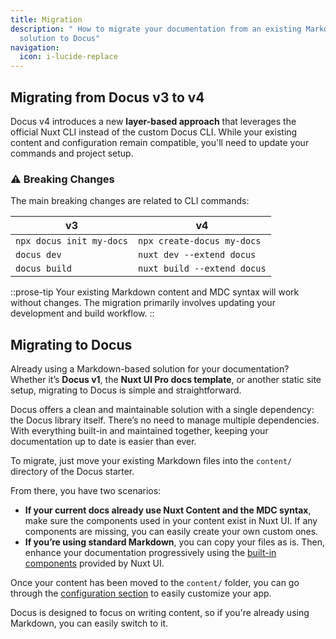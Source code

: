 ```yaml
---
title: Migration
description: " How to migrate your documentation from an existing Markdown
  solution to Docus"
navigation:
  icon: i-lucide-replace
---
```


## **Migrating from Docus v3 to v4**

Docus v4 introduces a new **layer-based approach** that leverages the official Nuxt CLI instead of the custom Docus CLI. While your existing content and configuration remain compatible, you'll need to update your commands and project setup.

### **⚠️ Breaking Changes**

The main breaking changes are related to CLI commands:

| v3 | v4 |
|--------------|----| 
| `npx docus init my-docs` | `npx create-docus my-docs` |
| `docus dev` | `nuxt dev --extend docus` |
| `docus build` | `nuxt build --extend docus` |

::prose-tip
Your existing Markdown content and MDC syntax will work without changes. The migration primarily involves updating your development and build workflow.
::

## **Migrating to Docus**

Already using a Markdown-based solution for your documentation? Whether it’s **Docus v1**, the **Nuxt UI Pro docs template**, or another static site setup, migrating to Docus is simple and straightforward.

Docus offers a clean and maintainable solution with a single dependency: the Docus library itself. There’s no need to manage multiple dependencies. With everything built-in and maintained together, keeping your documentation up to date is easier than ever.

To migrate, just move your existing Markdown files into the `content/` directory of the Docus starter.

From there, you have two scenarios:

- **If your current docs already use Nuxt Content and the MDC syntax**, make sure the components used in your content exist in Nuxt UI. If any components are missing, you can easily create your own custom ones.
- **If you’re using standard Markdown**, you can copy your files as is. Then, enhance your documentation progressively using the [built-in components](en/essentials/components) provided by Nuxt UI.

Once your content has been moved to the `content/` folder, you can go through the [configuration section](en/concepts/configuration) to easily customize your app.

Docus is designed to focus on writing content, so if you're already using Markdown, you can easily switch to it.

